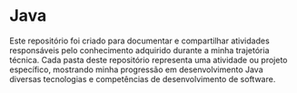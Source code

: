 # Java

Este repositório foi criado para documentar e compartilhar atividades responsáveis pelo conhecimento adquirido durante a minha trajetória técnica. Cada pasta deste repositório representa uma atividade ou projeto específico, mostrando minha progressão em desenvolvimento Java diversas tecnologias e competências de desenvolvimento de software.
